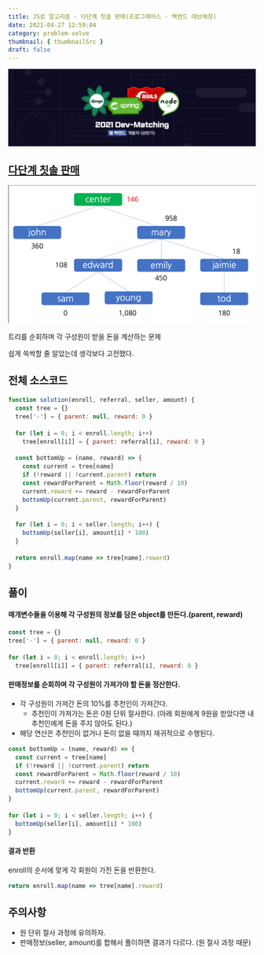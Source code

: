 ```yaml
---
title: JS로 알고리즘 - 다단계 칫솔 판매(프로그래머스 - 백엔드 데브매칭)
date: 2021-04-27 12:59:04
category: problem-solve
thumbnail: { thumbnailSrc }
draft: false
---
```


![picture 1](images/2021-04-27/abf81ca6fb1ba2c6f7a380908e851f3bb9ca7453c37b70b727caa8cc9f5603c9.png)

## [다단계 칫솔 판매](https://programmers.co.kr/learn/courses/30/lessons/77486)

![picture 2](images/2021-04-27/75be03ba2ca159782fe95ede188817e9b0b6e02383456d25411f8fbd123e58e6.png)

트리를 순회하며 각 구성원이 받을 돈을 계산하는 문제

쉽게 쓱싹할 줄 알았는데 생각보다 고전했다.

## 전체 소스코드

```js
function solution(enroll, referral, seller, amount) {
  const tree = {}
  tree['-'] = { parent: null, reward: 0 }

  for (let i = 0; i < enroll.length; i++)
    tree[enroll[i]] = { parent: referral[i], reward: 0 }

  const bottomUp = (name, reward) => {
    const current = tree[name]
    if (!reward || !current.parent) return
    const rewardForParent = Math.floor(reward / 10)
    current.reward += reward - rewardForParent
    bottomUp(current.parent, rewardForParent)
  }

  for (let i = 0; i < seller.length; i++) {
    bottomUp(seller[i], amount[i] * 100)
  }

  return enroll.map(name => tree[name].reward)
}
```

## 풀이

#### 매개변수들을 이용해 각 구성원의 정보를 담은 object를 만든다.(parent, reward)

```js
const tree = {}
tree['-'] = { parent: null, reward: 0 }

for (let i = 0; i < enroll.length; i++)
  tree[enroll[i]] = { parent: referral[i], reward: 0 }
```

#### 판매정보를 순회하며 각 구성원이 가져가야 할 돈을 정산한다.

- 각 구성원이 가져간 돈의 10%를 추천인이 가져간다.
  - 추천인이 가져가는 돈은 0원 단위 절사한다. (아래 회원에게 9원을 받았다면 내 추천인에게 돈을 주지 않아도 된다.)
- 해당 연산은 추천인이 없거나 돈이 없을 때까지 재귀적으로 수행된다.

```js
const bottomUp = (name, reward) => {
  const current = tree[name]
  if (!reward || !current.parent) return
  const rewardForParent = Math.floor(reward / 10)
  current.reward += reward - rewardForParent
  bottomUp(current.parent, rewardForParent)
}

for (let i = 0; i < seller.length; i++) {
  bottomUp(seller[i], amount[i] * 100)
}
```

#### 결과 반환

enroll의 순서에 맞게 각 회원이 가진 돈을 반환한다.

```js
return enroll.map(name => tree[name].reward)
```

## 주의사항

- 원 단위 절사 과정에 유의하자.
- 판매정보(seller, amount)를 합해서 풀이하면 결과가 다르다. (원 절사 과정 때문)
